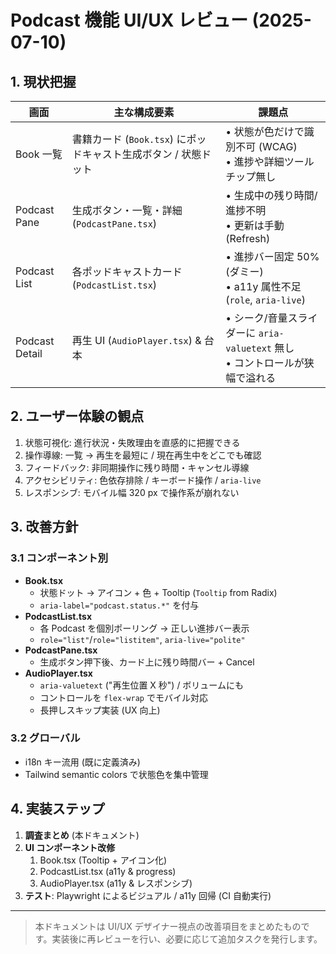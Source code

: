 # Podcast 機能 UI/UX レビュー (2025-07-10)

## 1. 現状把握

| 画面           | 主な構成要素                                                    | 課題点                                                                           |
| -------------- | --------------------------------------------------------------- | -------------------------------------------------------------------------------- |
| Book 一覧      | 書籍カード (`Book.tsx`) にポッドキャスト生成ボタン / 状態ドット | • 状態が色だけで識別不可 (WCAG)<br/>• 進捗や詳細ツールチップ無し                 |
| Podcast Pane   | 生成ボタン・一覧・詳細 (`PodcastPane.tsx`)                      | • 生成中の残り時間/進捗不明<br/>• 更新は手動 (Refresh)                           |
| Podcast List   | 各ポッドキャストカード (`PodcastList.tsx`)                      | • 進捗バー固定 50% (ダミー)<br/>• a11y 属性不足 (`role`, `aria-live`)            |
| Podcast Detail | 再生 UI (`AudioPlayer.tsx`) & 台本                              | • シーク/音量スライダーに `aria-valuetext` 無し<br/>• コントロールが狭幅で溢れる |

## 2. ユーザー体験の観点

1. 状態可視化: 進行状況・失敗理由を直感的に把握できる
2. 操作導線: 一覧 → 再生を最短に / 現在再生中をどこでも確認
3. フィードバック: 非同期操作に残り時間・キャンセル導線
4. アクセシビリティ: 色依存排除 / キーボード操作 / `aria-live`
5. レスポンシブ: モバイル幅 320 px で操作系が崩れない

## 3. 改善方針

### 3.1 コンポーネント別

- **Book.tsx**
  - 状態ドット → アイコン + 色 + Tooltip (`Tooltip` from Radix)
  - `aria-label="podcast.status.*"` を付与
- **PodcastList.tsx**
  - 各 Podcast を個別ポーリング → 正しい進捗バー表示
  - `role="list"`/`role="listitem"`, `aria-live="polite"`
- **PodcastPane.tsx**
  - 生成ボタン押下後、カード上に残り時間バー + Cancel
- **AudioPlayer.tsx**
  - `aria-valuetext` ("再生位置 X 秒") / ボリュームにも
  - コントロールを `flex-wrap` でモバイル対応
  - 長押しスキップ実装 (UX 向上)

### 3.2 グローバル

- i18n キー流用 (既に定義済み)
- Tailwind semantic colors で状態色を集中管理

## 4. 実装ステップ

1. **調査まとめ** (本ドキュメント)
2. **UI コンポーネント改修**
   1. Book.tsx (Tooltip + アイコン化)
   2. PodcastList.tsx (a11y & progress)
   3. AudioPlayer.tsx (a11y & レスポンシブ)
3. **テスト**: Playwright によるビジュアル / a11y 回帰 (CI 自動実行)

---

> 本ドキュメントは UI/UX デザイナー視点の改善項目をまとめたものです。実装後に再レビューを行い、必要に応じて追加タスクを発行します。
